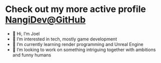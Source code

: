 # Check out my more active profile [NangiDev@GitHub](https://github.com/NangiDev)

- 👋 Hi, I’m Joel
- 👀 I’m interested in tech, mostly game development
- 🌱 I’m currently learning render programming and Unreal Engine
- 💞️ I’m looking to work on something intriguing together with ambitions and funny humans
<!--- - 📫 How to reach me: Will update later. --->

<!---
joelsetterberg/joelsetterberg is a ✨ special ✨ repository because its `README.md` (this file) appears on your GitHub profile.
You can click the Preview link to take a look at your changes.
--->
